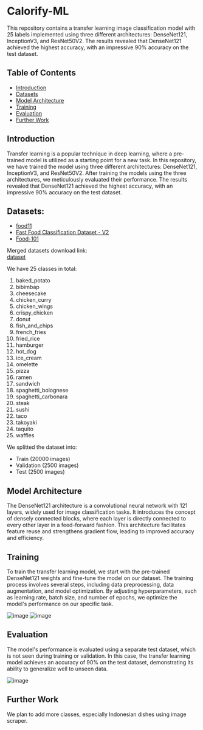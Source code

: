 # Calorify-ML
This repository contains a transfer learning image classification model with 25 labels implemented using three different architectures: DenseNet121, InceptionV3, and ResNet50V2. The results revealed that DenseNet121 achieved the highest accuracy, with an impressive 90% accuracy on the test dataset.

## Table of Contents
- [Introduction](#introduction)
- [Datasets](#datasets)
- [Model Architecture](#model-architecture)
- [Training](#training)
- [Evaluation](#evaluation)
- [Further Work](#further-work)

## Introduction
Transfer learning is a popular technique in deep learning, where a pre-trained model is utilized as a starting point for a new task. In this repository, we have trained the model using three different architectures: DenseNet121, InceptionV3, and ResNet50V2. After training the models using the three architectures, we meticulously evaluated their performance. The results revealed that DenseNet121 achieved the highest accuracy, with an impressive 90% accuracy on the test dataset.

## Datasets:
- [food11](https://www.kaggle.com/datasets/imbikramsaha/food11)
- [Fast Food Classification Dataset - V2](https://www.kaggle.com/datasets/utkarshsaxenadn/fast-food-classification-dataset)
- [Food-101](https://www.kaggle.com/datasets/kmader/food41)

Merged datasets download link:\
[dataset](https://drive.google.com/file/d/1L5pwbWQMTK7YiUOhOV1NI4OvdmHLYYO7/view?usp=sharing)

We have 25 classes in total:
1. baked_potato
2. bibimbap
3. cheesecake
4. chicken_curry
5. chicken_wings
6. crispy_chicken
7. donut
8. fish_and_chips
9. french_fries
10. fried_rice
11. hamburger
12. hot_dog
13. ice_cream
14. omelette
15. pizza
16. ramen
17. sandwich
18. spaghetti_bolognese
19. spaghetti_carbonara
20. steak
21. sushi
22. taco
23. takoyaki
24. taquito
25. waffles

We splitted the dataset into:
- Train (20000 images)
- Validation (2500 images)
- Test (2500 images)

## Model Architecture
The DenseNet121 architecture is a convolutional neural network with 121 layers, widely used for image classification tasks. It introduces the concept of densely connected blocks, where each layer is directly connected to every other layer in a feed-forward fashion. This architecture facilitates feature reuse and strengthens gradient flow, leading to improved accuracy and efficiency.

## Training
To train the transfer learning model, we start with the pre-trained DenseNet121 weights and fine-tune the model on our dataset. The training process involves several steps, including data preprocessing, data augmentation, and model optimization. By adjusting hyperparameters, such as learning rate, batch size, and number of epochs, we optimize the model's performance on our specific task.

![image](https://github.com/C23-PS185/Calorify-ML/assets/26085135/395149d8-535d-4d6d-8c97-784b32d6d894)
![image](https://github.com/C23-PS185/Calorify-ML/assets/26085135/e99c0280-c048-44e6-a6da-4eff0f01d508)

## Evaluation
The model's performance is evaluated using a separate test dataset, which is not seen during training or validation. In this case, the transfer learning model achieves an accuracy of 90% on the test dataset, demonstrating its ability to generalize well to unseen data.

![image](https://github.com/C23-PS185/Calorify-ML/assets/26085135/4f4a7acd-58b2-4341-aed1-76f65e3e60fb)

## Further Work
We plan to add more classes, especially Indonesian dishes using image scraper.






